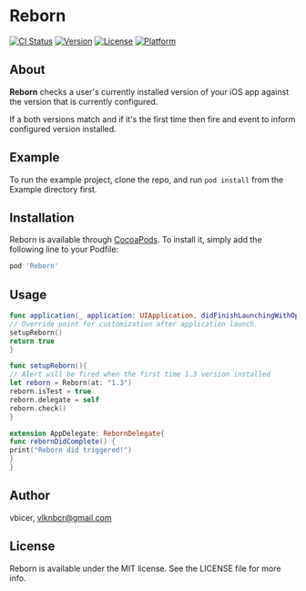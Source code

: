 # Reborn

[![CI Status](http://img.shields.io/travis/vbicer/Reborn.svg?style=flat)](https://travis-ci.org/vbicer/Reborn)
[![Version](https://img.shields.io/cocoapods/v/Reborn.svg?style=flat)](http://cocoapods.org/pods/Reborn)
[![License](https://img.shields.io/cocoapods/l/Reborn.svg?style=flat)](http://cocoapods.org/pods/Reborn)
[![Platform](https://img.shields.io/cocoapods/p/Reborn.svg?style=flat)](http://cocoapods.org/pods/Reborn)

## About
**Reborn** checks a user's currently installed version of your iOS app against the version that is currently configured.

If a both versions match and if it's the first time then fire and event to inform configured version installed.


## Example

To run the example project, clone the repo, and run `pod install` from the Example directory first.

## Installation

Reborn is available through [CocoaPods](http://cocoapods.org). To install
it, simply add the following line to your Podfile:

```ruby
pod 'Reborn'
```


## Usage
```swift
func application(_ application: UIApplication, didFinishLaunchingWithOptions launchOptions: [UIApplicationLaunchOptionsKey: Any]?) -> Bool {
// Override point for customization after application launch.
setupReborn()
return true
}

func setupReborn(){
// Alert will be fired when the first time 1.3 version installed
let reborn = Reborn(at: "1.3")
reborn.isTest = true
reborn.delegate = self
reborn.check()
}

extension AppDelegate: RebornDelegate{
func rebornDidComplete() {
print("Reborn did triggered!")
}
}
```
## Author

vbicer, vlknbcr@gmail.com

## License

Reborn is available under the MIT license. See the LICENSE file for more info.

